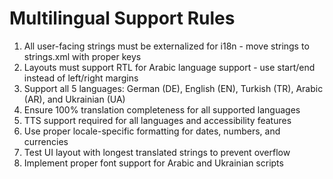 # Multilingual Support Rules

1. All user-facing strings must be externalized for i18n - move strings to strings.xml with proper keys
2. Layouts must support RTL for Arabic language support - use start/end instead of left/right margins
3. Support all 5 languages: German (DE), English (EN), Turkish (TR), Arabic (AR), and Ukrainian (UA)
4. Ensure 100% translation completeness for all supported languages
5. TTS support required for all languages and accessibility features
6. Use proper locale-specific formatting for dates, numbers, and currencies
7. Test UI layout with longest translated strings to prevent overflow
8. Implement proper font support for Arabic and Ukrainian scripts
